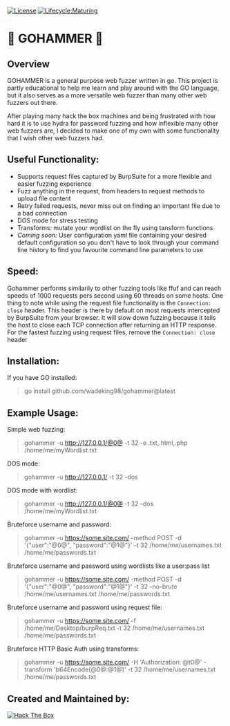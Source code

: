 [![License](https://img.shields.io/badge/License-Apache%202.0-blue.svg)](https://opensource.org/licenses/Apache-2.0)
[![Lifecycle:Maturing](https://img.shields.io/badge/Lifecycle-Maturing-007EC6)](https://github.com/bcgov/repomountie/blob/master/doc/lifecycle-badges.md)

# 🔨 GOHAMMER 🔨
## Overview
GOHAMMER is a general purpose web fuzzer written in go. This project is partly educational to help me learn and play around with the GO language, but it also serves as a more versatile web fuzzer than many other web fuzzers out there.  
  
After playing many hack the box machines and being frustrated with how hard it is to use hydra for password fuzzing and how inflexible many other web fuzzers are, I decided to make one of my own with some functionality that I wish other web fuzzers had.  

## Useful Functionality:
- Supports request files captured by BurpSuite for a more flexible and easier fuzzing experience
- Fuzz anything in the request, from headers to request methods to upload file content
- Retry failed requests, never miss out on finding an important file due to a bad connection
- DOS mode for stress testing
- Transforms: mutate your wordlist on the fly using tansform functions
- *Coming soon:* User configuration yaml file containing your desired default configuration so you don't have to look through your command line history to find you favourite command line parameters to use

## Speed:
Gohammer performs similarily to other fuzzing tools like ffuf and can reach speeds of 1000 requests pers second using 60 threads on some hosts.
One thing to note while using the request file functionality is the `Connection: close` header. This header is there by default on most requests intercepted by
BurpSuite from your browser. It will slow down fuzzing because it tells the host to close each TCP connection after returning an HTTP response. 
For the fastest fuzzing using request files, remove the `Connection: close` header 

## Installation:
If you have GO installed:  
> go install github.com/wadeking98/gohammer@latest  

## Example Usage:
Simple web fuzzing:  
> gohammer -u http://127.0.0.1/@0@ -t 32 -e .txt,.html,.php /home/me/myWordlist.txt  
  
DOS mode:  
> gohammer -u http://127.0.0.1/ -t 32 -dos  
  
DOS mode with wordlist:  
> gohammer -u http://127.0.0.1/@0@ -t 32 -dos /home/me/myWordlist.txt
  
Bruteforce username and password:
> gohammer -u https://some.site.com/ -method POST -d '{"user":"@0@", "password":"@1@"}' -t 32 /home/me/usernames.txt /home/me/passwords.txt  
  
Bruteforce username and password using wordlists like a user:pass list  
> gohammer -u https://some.site.com/ -method POST -d '{"user":"@0@", "password":"@1@"}' -t 32 -no-brute /home/me/usernames.txt /home/me/passwords.txt  
  
Bruteforce username and password using request file:  
> gohammer -u https://some.site.com/ -f /home/me/Desktop/burpReq.txt -t 32 /home/me/usernames.txt /home/me/passwords.txt

Bruteforce HTTP Basic Auth using transforms:
> gohammer -u https://some.site.com/ -H 'Authorization: @t0@' -transform 'b64Encode(@0@:@1@)' -t 32 /home/me/usernames.txt /home/me/passwords.txt

## Created and Maintained by:
 <a href="https://app.hackthebox.com/users/254685"><img src="http://www.hackthebox.eu/badge/image/254685" alt="Hack The Box"></a>
